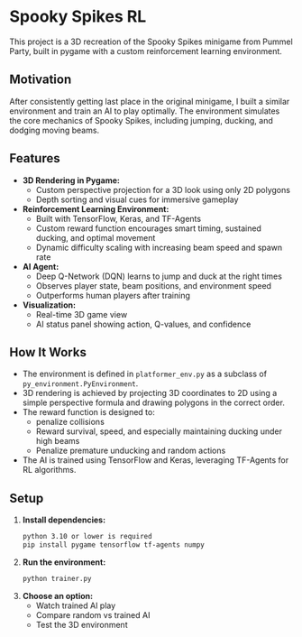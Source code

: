 # Spooky Spikes RL

This project is a 3D recreation of the Spooky Spikes minigame from Pummel Party, built in pygame with a custom reinforcement learning environment.

## Motivation

After consistently getting last place in the original minigame, I built a similar environment and train an AI to play optimally. The environment simulates the core mechanics of Spooky Spikes, including jumping, ducking, and dodging moving beams.

## Features

- **3D Rendering in Pygame:**
  - Custom perspective projection for a 3D look using only 2D polygons
  - Depth sorting and visual cues for immersive gameplay
- **Reinforcement Learning Environment:**
  - Built with TensorFlow, Keras, and TF-Agents
  - Custom reward function encourages smart timing, sustained ducking, and optimal movement
  - Dynamic difficulty scaling with increasing beam speed and spawn rate
- **AI Agent:**
  - Deep Q-Network (DQN) learns to jump and duck at the right times
  - Observes player state, beam positions, and environment speed
  - Outperforms human players after training
- **Visualization:**
  - Real-time 3D game view
  - AI status panel showing action, Q-values, and confidence

## How It Works

- The environment is defined in `platformer_env.py` as a subclass of `py_environment.PyEnvironment`.
- 3D rendering is achieved by projecting 3D coordinates to 2D using a simple perspective formula and drawing polygons in the correct order.
- The reward function is designed to:
  - penalize collisions
  - Reward survival, speed, and especially maintaining ducking under high beams
  - Penalize premature unducking and random actions
- The AI is trained using TensorFlow and Keras, leveraging TF-Agents for RL algorithms.

## Setup

1. **Install dependencies:**
   ```bash
   python 3.10 or lower is required
   pip install pygame tensorflow tf-agents numpy
   ```
2. **Run the environment:**
   ```bash
   python trainer.py
   ```
3. **Choose an option:**
   - Watch trained AI play
   - Compare random vs trained AI
   - Test the 3D environment

